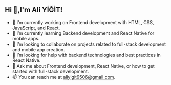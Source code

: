## Hi 👋,I'm Ali YİĞİT! 

- 🔭 I’m currently working on Frontend development with HTML, CSS, JavaScript, and React.
- 🌱 I’m currently learning Backend development and React Native for mobile apps.
- 👯 I’m looking to collaborate on projects related to full-stack development and mobile app creation.
- 🤔 I’m looking for help with backend technologies and best practices in React Native.
- 💬 Ask me about Frontend development, React Native, or how to get started with full-stack development.
- 📫 You can reach me at [aliyigit9506@gmail.com](mailto:aliyigit9506@gmail.com).

